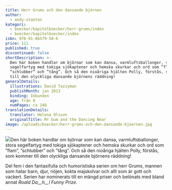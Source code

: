```yaml
---
title: Herr Grums och den dansande björnen
author:
  - andy-stanton
kategori:
  - boecker/kapitelboecker/herr-grums/index
  - boecker/kapitelboecker/index
isbn: 978-91-86579-58-6
price: 111
published: true
discontinued: false
shortDescription: >-
  Den här boken handlar om björnar som kan dansa, varmluftsballonger, stora
  segelfartyg med tokiga sjökaptener och hemska skurkar och ord som ”flam”,
  ”schlubber” och ”tång”. Och så den nioåriga hjälten Polly, förstås, som kommer
  till den olyckliga dansande björnens räddning!
generalDetails:
  illustrations: David Tazzyman
  publishMonth: jan 2013
  binding: Inbunden
  age: från 8
  numPages: ca 240
translationDetails:
  translator: Helena Olsson
  originalTitle: Mr Gum and the Dancing Bear
image: /uploads/boecker/herr-grums-och-den-dansande-bjoernen.jpg
---
```

![](/uploads/images/grums5-s23.gif)Den här boken handlar om björnar som kan dansa, varmluftsballonger, stora segelfartyg med tokiga sjökaptener och hemska skurkar och ord som ”flam”, ”schlubber” och ”tång”. Och så den nioåriga hjälten Polly, förstås, som kommer till den olyckliga dansande björnens räddning!

Del fem i den fantasifulla och humoristiska serien om herr Grums, mannen som hatar barn, djur, nöjen, kokta majskolvar och allt som är gott och vackert. Serien har nominerats till en mängd priser och belönats med bland annat _Roald Da__h__l Funny Prize_.
